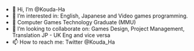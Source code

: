 - 👋 Hi, I’m @Kouda-Ha
- 👀 I’m interested in: English, Japanese and Video games programming.       
- 🌱 Computer Games Technology Graduate (MMU)
- 💞️ I’m looking to collaborate on: Games Design, Project Management, Translation JP - UK Eng and vice versa
- 📫 How to reach me: Twitter @Kouda_Ha

<!---
Kouda-Ha/Kouda-Ha is a ✨ special ✨ repository because its `README.md` (this file) appears on your GitHub profile.
You can click the Preview link to take a look at your changes.
--->

